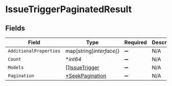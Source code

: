 # IssueTriggerPaginatedResult


## Fields

| Field                                                    | Type                                                     | Required                                                 | Description                                              |
| -------------------------------------------------------- | -------------------------------------------------------- | -------------------------------------------------------- | -------------------------------------------------------- |
| `AdditionalProperties`                                   | map[string]*interface{}*                                 | :heavy_minus_sign:                                       | N/A                                                      |
| `Count`                                                  | **int64*                                                 | :heavy_minus_sign:                                       | N/A                                                      |
| `Models`                                                 | [][IssueTrigger](../../models/shared/issuetrigger.md)    | :heavy_minus_sign:                                       | N/A                                                      |
| `Pagination`                                             | [*SeekPagination](../../models/shared/seekpagination.md) | :heavy_minus_sign:                                       | N/A                                                      |